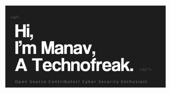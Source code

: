 [<img src="https://raw.githubusercontent.com/manav014/manav014/main/intro.gif" alt="👋 Hi there! I'm (Manav Agarwal|https://github.com/manav014)" title="👋 Hi there! I'm (Manav Agarwal|https://github.com/manav014)"/>](https://github.com/manav014)
